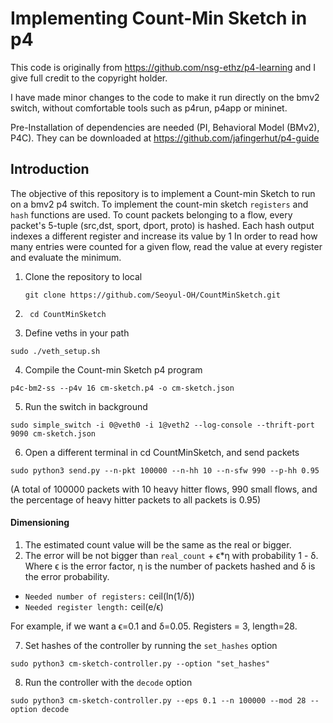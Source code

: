 # Implementing Count-Min Sketch in p4 

This code is originally from https://github.com/nsg-ethz/p4-learning and I give full credit to the copyright holder. 

I have made minor changes to the code to make it run directly on the bmv2 switch, without comfortable tools such as p4run, p4app or mininet. 

Pre-Installation of dependencies are needed (PI, Behavioral Model (BMv2), P4C). 
They can be downloaded at https://github.com/jafingerhut/p4-guide


## Introduction

The objective of this repository is to implement a Count-min Sketch to run on a bmv2 p4 switch. 
To implement the count-min sketch `registers` and `hash` functions are used.
To count packets belonging to a flow, every packet's 5-tuple (src,dst, sport, dport, proto) is hashed. Each hash output indexes a different register and increase its value by 1
In order to read how many entries were counted for a given flow, read the value at every register and evaluate the minimum.

1.  Clone the repository to local 

    ```
    git clone https://github.com/Seoyul-OH/CountMinSketch.git
    ```

2. ```
    cd CountMinSketch
   ```

3. Define veths in your path 

```
sudo ./veth_setup.sh 
```

4. Compile the Count-min Sketch p4 program 

```
p4c-bm2-ss --p4v 16 cm-sketch.p4 -o cm-sketch.json
```

5. Run the switch in background 
```
sudo simple_switch -i 0@veth0 -i 1@veth2 --log-console --thrift-port 9090 cm-sketch.json
```

6. Open a different terminal in cd CountMinSketch, and send packets 
```
sudo python3 send.py --n-pkt 100000 --n-hh 10 --n-sfw 990 --p-hh 0.95
```

(A total of 100000 packets with 10 heavy hitter flows, 990 small flows, and the percentage of heavy hitter packets to all packets is 0.95)


#### Dimensioning

   1. The estimated count value will be the same as the real or bigger.
   2. The error will be not bigger than `real_count` + ϵ*η with probability 1 - δ.  Where ϵ is the error factor, η is the number of packets hashed and δ is the error probability.

 * `Needed number of registers:` ceil(ln(1/δ))
 * `Needed register length:` ceil(e/ϵ)

For example, if we want a ϵ=0.1 and δ=0.05. Registers = 3, length=28.


7. Set hashes of the controller by running the `set_hashes` option 
```
sudo python3 cm-sketch-controller.py --option "set_hashes"
```

8. Run the controller with the `decode` option
```
sudo python3 cm-sketch-controller.py --eps 0.1 --n 100000 --mod 28 --option decode
